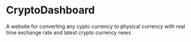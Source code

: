 # CryptoDashboard
A website for converting any cypto currency to physical currency with real time exchange rate and latest crypto currency news
